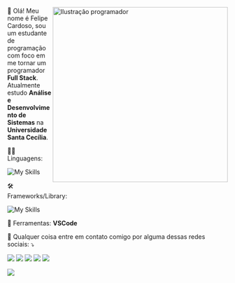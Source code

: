 <div>
  <img align="right" style="float: right" src="https://i.pinimg.com/originals/84/e8/47/84e84792bd2f7489443c4bdbc20e182c.png" alt="Ilustração programador" width="400px" height="400px">

  <p align="left"> 
   🤗 Olá! Meu nome é Felipe Cardoso, sou um estudante de programação com foco em me tornar um programador <strong>Full Stack</strong>.<br>
   Atualmente estudo <strong>Análise e Desenvolvimento de Sistemas</strong> na <strong>Universidade Santa Cecília</strong>.
  </p>
</div>

<p align="left">
  👨‍💻 Linguagens:
</p>

![My Skills](https://skills.thijs.gg/icons?i=html,css,js,py&theme=dark)


<p align="left">
  🛠 Frameworks/Library:
</p>

![My Skills](https://skills.thijs.gg/icons?i=nextjs,react,tailwind,nodejs,figma&theme=dark)

<p align="left">
  💼 Ferramentas: <strong>VSCode</strong>
</p>

<p align="left">
  💌 Qualquer coisa entre em contato comigo por alguma dessas redes sociais: ⤵️
</p>

<p align="left">
<a href="https://www.freecodecamp.org/portuguese/Lymei" alt="freeCodeCamp">
<img src="https://img.shields.io/badge/-freeCodeCamp-0A0A22?style=flat-square&labelColor=0A0A22&logo=freeCodeCamp&logoColor=white"></a>

<a href="https://api.whatsapp.com/send?phone=5513992096141" alt="WhatsApp">
<img src="https://img.shields.io/badge/-WhatsApp-25d366?style=flat-square&labelColor=25d366&logo=whatsapp&logoColor=white"/></a>

<a href="https://www.instagram.com/imlymei/" alt="Instagram">
<img src="https://img.shields.io/badge/-Instagram-DF0174?style=flat-square&labelColor=DF0174&logo=instagram&logoColor=white"/></a>
  
<a href="https://www.linkedin.com/in/felipe-brito-b94721239/" alt="Linkedin">
<img src="https://img.shields.io/badge/-Linkedin-0e76a8?style=flat-square&logo=Linkedin&logoColor=white" /></a> 
  
<a href="mailto:lymeicontato@gmail.com" alt="Gmail">
<img src="https://img.shields.io/badge/-Gmail-FF0000?style=flat-square&labelColor=FF0000&logo=gmail&logoColor=white" /></a>
</p> 
<p align="left">
<a href="https://www.freecodecamp.org/portuguese/Lymei" alt="freeCodeCamp">
<img src="https://img.shields.io/freecodecamp/points/lymei?&color=0A0A22?style=flat-square&labelColor=0A0A22&logo=freeCodeCamp&logoColor=white"></a>
</p>
